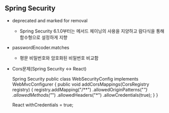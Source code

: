 
## Spring Security
- deprecated and marked for removal

  - Spring Security 6.1.0부터는 메서드 체이닝의 사용을 지양하고 람다식을 통해 함수형으로 설정하게 지향

- passwordEncoder.matches

  - 평문 비밀번호와 암호화된 비밀번호 비교함

-  Cors문제(Spring Security <-> React)

   Spring Security
            public class WebSecurityConfig implements WebMvcConfigurer {
                public void addCorsMappings(CorsRegistry registry) {
                    registry.addMapping("/**")
                            .allowedOriginPatterns("*")
                            .allowedMethods("*")
                            .allowedHeaders("*")
                            .allowCredentials(true);
                }
            }

   
    React
            withCredentials = true;
